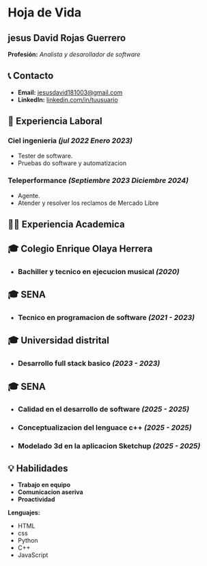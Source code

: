 # Hoja de Vida

## jesus David Rojas Guerrero
**Profesión:** _Analista y desarollador de software_

## 📞 Contacto
- **Email:** [jesusdavid181003@gmail.com](jesusdavid181003@gmail.com)
- **LinkedIn:** [linkedin.com/in/tuusuario](https://linkedin.com/in/tuusuario)

## 🏢 Experiencia Laboral
### **Ciel ingenieria** _(jul 2022 Enero 2023)_
- Tester de software.
-   Pruebas do software y automatizacion
### **Teleperformance** _(Septiembre 2023 Diciembre 2024)_
- Agente.
-   Atender y resolver los reclamos de Mercado Libre
## 👨‍🏫 Experiencia Academica
## 🎓 Colegio Enrique Olaya Herrera
-  ### **Bachiller y tecnico en ejecucion musical** _(2020)_
## 🎓 SENA
-  ### **Tecnico en programacion de software** _(2021 - 2023)_
## 🎓 Universidad distrital
-  ### **Desarrollo full stack basico** _(2023 - 2023)_
## 🎓 SENA
-  ### **Calidad en el desarrollo de software** _(2025 - 2025)_
-  ### **Conceptualizacion del lenguace c++** _(2025 - 2025)_
-  ### **Modelado 3d en la aplicacion Sketchup** _(2025 - 2025)_


## 💡 Habilidades
- **Trabajo en equipo**
- **Comunicacion aseriva**
- **Proactividad**

**Lenguajes:** 
- HTML
- css
- Python
- C++
- JavaScript
